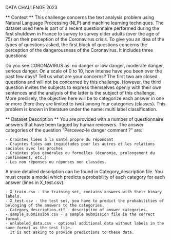 DATA CHALLENGE 2023 

** Context **
This challenge concerns the text analysis problem using Natural Language Processing (NLP) and machine learning techniques. The dataset used here is part of a recent questionnaire performed during the first shutdown in France to survey to survey older adults (over the age of 75) on their perception of the Coronavirus crisis. To give you an idea of the types of questions asked, the first block of questions concerns the perception of the dangerousness of the Coronavirus. It includes three questions:

Do you see CORONAVIRUS as: no danger or low danger, moderate danger, serious danger.
On a scale of 0 to 10, how intense have you been over the past few days?
Tell us what are your concerns?
The first two are closed questions and will not be concerned by this challenge. However, the third question invites the subjects to express themselves openly with their own sentences and the analysis of the latter is the subject of this challenge. More precisely, the objective here will be to categorize each answer in one or more (here they are limited to two) among four categories (classes). This problem is known in literature under the name: multi label classification.


** Dataset Description **
You are provided with a number of questionnaire answers that have been tagged by human reviewers.
The answer categories of the question "Percevez-le danger comment ?" are:

    - Craintes liées à la santé propre du répondant
    - Craintes liées aux inquiétudes pour les autres et les relations sociales avec les proches
    - Craintes plus générales ou formelles (économie, prolongement du confinement, etc.)
    - Les non réponses ou réponses non classées.

A more detailed description can be found in Category_description file.
You must create a model which predicts a probability of each category for each answer (lines in X_test.csv).

    - X_train.csv - the training set, contains answers with their binary labels.
    - X_test.csv - the test set, you have to predict the probabilities of belonging of the answers to the categories.
    - Category_description.rtf - description of answer categories.
    - sample_submission.csv - a sample submission file in the correct format.
    - unlabeled_data.csv - optional additional data without labels in the same format as the test file. 
      It is not asking to provide predictions to these data.